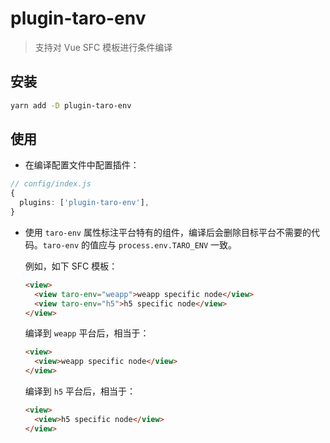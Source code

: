 # plugin-taro-env
> 支持对 Vue SFC 模板进行条件编译

## 安装
```bash
yarn add -D plugin-taro-env
```

## 使用
- 在编译配置文件中配置插件：
```ts
// config/index.js
{
  plugins: ['plugin-taro-env'],
}
```

- 使用 `taro-env` 属性标注平台特有的组件，编译后会删除目标平台不需要的代码。`taro-env` 的值应与 `process.env.TARO_ENV` 一致。


  例如，如下 SFC 模板：
  ```html
  <view>
    <view taro-env="weapp">weapp specific node</view>
    <view taro-env="h5">h5 specific node</view>
  </view>
  ```

  编译到 `weapp` 平台后，相当于：
  ```html
  <view>
    <view>weapp specific node</view>
  </view>
  ```

  编译到 `h5` 平台后，相当于：
  ```html
  <view>
    <view>h5 specific node</view>
  </view>
  ```
